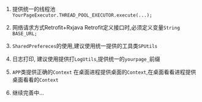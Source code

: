 1. 提供统一的线程池
	`YourPageExecutor.THREAD_POOL_EXECUTOR.execute(...);`

2. 网络请求方式Retrofit+Rxjava
	Retrofit定义接口时,必须定义变量`String BASE_URL;`

3. `SharedPrefereces`的使用,建议使用统一提供的工具类`SPUtils`

4. 日志打印, 建议使用提供打`LogUtils`,提供统一的`yourpage_`前缀

5. `APP`类提供正确的`Context`
	在桌面进程提供桌面的`Context`,在桌面看看进程提供桌面看看的`Context`

6. 继续完善中...